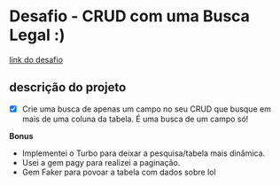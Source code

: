 # Desafio - CRUD com uma Busca Legal :)

[link do desafio](https://dev.to/zanfranceschi/desafio-crud-com-uma-busca-legal--425k)

## descrição do projeto

- [x] Crie uma busca de apenas um campo no seu CRUD que busque em mais de uma coluna da tabela. É uma busca de um campo só!

__Bonus__

- Implementei o Turbo para deixar a pesquisa/tabela mais dinâmica.
- Usei a gem pagy para realizei a paginação.
- Gem Faker para povoar a tabela com dados sobre lol
